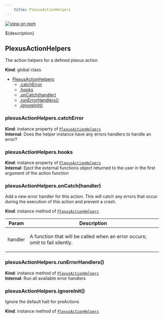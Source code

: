```yaml
--- 
	title: PlexusActionHelpers 
--- 
```


[![view on npm](http://img.shields.io/npm/v/@plexusjs/core.svg)](https://www.npmjs.org/package/@plexusjs/core)

${description}
<a name="PlexusActionHelpers"></a>

## PlexusActionHelpers
<p>The action helpers for a defined plexus action</p>

**Kind**: global class  

* [PlexusActionHelpers](#PlexusActionHelpers)
    * [.catchError](#PlexusActionHelpers+catchError)
    * [.hooks](#PlexusActionHelpers+hooks)
    * [.onCatch(handler)](#PlexusActionHelpers+onCatch)
    * [.runErrorHandlers()](#PlexusActionHelpers+runErrorHandlers)
    * [.ignoreInit()](#PlexusActionHelpers+ignoreInit)

<a name="PlexusActionHelpers+catchError"></a>

### plexusActionHelpers.catchError
**Kind**: instance property of [<code>PlexusActionHelpers</code>](#PlexusActionHelpers)  
**Internal**: Does the helper instance have any errors handlers to handle an error?  
<a name="PlexusActionHelpers+hooks"></a>

### plexusActionHelpers.hooks
**Kind**: instance property of [<code>PlexusActionHelpers</code>](#PlexusActionHelpers)  
**Internal**: Eject the external functions object returned to the user in the first argument of the action function  
<a name="PlexusActionHelpers+onCatch"></a>

### plexusActionHelpers.onCatch(handler)
<p>Add a new error handler for this action. This will catch any errors that occur during the execution of this action and prevent a crash.</p>

**Kind**: instance method of [<code>PlexusActionHelpers</code>](#PlexusActionHelpers)  

| Param | Description |
| --- | --- |
| handler | <p>A function that will be called when an error occurs; omit to fail silently.</p> |

<a name="PlexusActionHelpers+runErrorHandlers"></a>

### plexusActionHelpers.runErrorHandlers()
**Kind**: instance method of [<code>PlexusActionHelpers</code>](#PlexusActionHelpers)  
**Internal**: Run all available error handlers  
<a name="PlexusActionHelpers+ignoreInit"></a>

### plexusActionHelpers.ignoreInit()
<p>Ignore the default halt for preActions</p>

**Kind**: instance method of [<code>PlexusActionHelpers</code>](#PlexusActionHelpers)  
